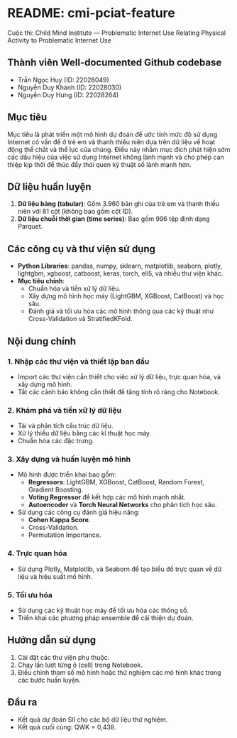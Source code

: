 # README: cmi-pciat-feature
Cuộc thi: Child Mind Institute — Problematic Internet Use
Relating Physical Activity to Problematic Internet Use

## Thành viên Well-documented Github codebase
- Trần Ngọc Huy     (ID: 22028049)
- Nguyễn Duy Khánh  (ID: 22028030)
- Nguyễn Duy Hưng   (ID: 22028264)

## Mục tiêu
Mục tiêu là phát triển một mô hình dự đoán để ước tính mức độ sử dụng Internet có vấn đề ở trẻ em và thanh thiếu niên dựa trên dữ liệu về hoạt động thể chất và thể lực của chúng. Điều này nhằm mục đích phát hiện sớm các dấu hiệu của việc sử dụng Internet không lành mạnh và cho phép can thiệp kịp thời để thúc đẩy thói quen kỹ thuật số lành mạnh hơn.

## Dữ liệu huấn luyện
1. **Dữ liệu bảng (tabular)**: Gồm 3.960 bản ghi của trẻ em và thanh thiếu niên với 81 cột (không bao gồm cột ID).
2. **Dữ liệu chuỗi thời gian (time series)**: Bao gồm 996 tệp định dạng Parquet.

## Các công cụ và thư viện sử dụng
- **Python Libraries**: pandas, numpy, sklearn, matplotlib, seaborn, plotly, lightgbm, xgboost, catboost, keras, torch, eli5, và nhiều thư viện khác.
- **Mục tiêu chính**:
  - Chuẩn hóa và tiền xử lý dữ liệu.
  - Xây dựng mô hình học máy (LightGBM, XGBoost, CatBoost) và học sâu.
  - Đánh giá và tối ưu hóa các mô hình thông qua các kỹ thuật như Cross-Validation và StratifiedKFold.

## Nội dung chính
### 1. **Nhập các thư viện và thiết lập ban đầu**
- Import các thư viện cần thiết cho việc xử lý dữ liệu, trực quan hóa, và xây dựng mô hình.
- Tắt các cảnh báo không cần thiết để tăng tính rõ ràng cho Notebook.

### 2. **Khám phá và tiền xử lý dữ liệu**
- Tải và phân tích cấu trúc dữ liệu.
- Xử lý thiếu dữ liệu bằng các kĩ thuật học máy.
- Chuẩn hóa các đặc trưng.

### 3. **Xây dựng và huấn luyện mô hình**
- Mô hình được triển khai bao gồm:
  - **Regressors**: LightGBM, XGBoost, CatBoost, Random Forest, Gradient Boosting.
  - **Voting Regressor** để kết hợp các mô hình mạnh nhất.
  - **Autoencoder** và **Torch Neural Networks** cho phân tích học sâu.
- Sử dụng các công cụ đánh giá hiệu năng:
  - **Cohen Kappa Score**.
  - Cross-Validation.
  - Permutation Importance. 

### 4. **Trực quan hóa**
- Sử dụng Plotly, Matplotlib, và Seaborn để tạo biểu đồ trực quan về dữ liệu và hiệu suất mô hình.

### 5. **Tối ưu hóa**
- Sử dụng các kỹ thuật học máy để tối ưu hóa các thông số.
- Triển khai các phương pháp ensemble để cải thiện dự đoán.

## Hướng dẫn sử dụng
1. Cài đặt các thư viện phụ thuộc.
2. Chạy lần lượt từng ô (cell) trong Notebook.
3. Điều chỉnh tham số mô hình hoặc thử nghiệm các mô hình khác trong các bước huấn luyện.

## Đầu ra
- Kết quả dự đoán SII cho các bộ dữ liệu thử nghiệm.
- Kết quả cuối cùng: QWK = 0,438.
